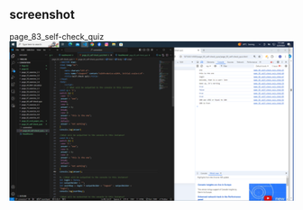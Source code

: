 ## screenshot
page_83_self-check_quiz
![input/output](../page_83_self-check_quiz/screenshot/Screenshot%20(36).png)